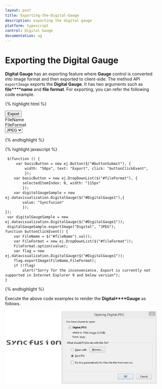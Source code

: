 ```yaml
---
layout: post
title: Exporting-the-Digital-Gauge
description: exporting the digital gauge
platform: typescript
control: Digital Gauge
documentation: ug
---
```


# Exporting the Digital Gauge

**Digital Gauge** has an exporting feature where **Gauge** control is converted into image format and then exported to client-side. The method API `exportImage` exports the **Digital Gauge**. It has two arguments such as **file****name** and **file format**. For exporting, you can refer the following code example.

{% highlight html %}

<div id="DigitalGauge1"></div>
<button id="buttonSubmit">Export</button>
<div id=" fileName ">FileName </div>
<div id=" fileFormat ">FileFormat </div>
<select id="fileFormat">
    <option value="JPEG">JPEG</option>
    <option value="PNG">PNG</option>
</select>

{% endhighlight %}

{% highlight javascript %}

     $(function () {
         var basicButton = new ej.Button($("#buttonSubmit"), {
             width: "50px", text: "Export", click: "buttonClickEvent", 
             });
        var basicButton = new ej.DropDownList($("#fileFormat"), {
            selectedItemIndex: 0, width: "115px" 
            });
        var digitalGaugeSample = new ej.datavisualization.DigitalGauge($("#DigitalGauge1"),{
            value: "Syncfusion" 
            });
    });
     var digitalGaugeSample = new ej.datavisualization.DigitalGauge($("#DigitalGauge1"));
     digitalGaugeSample.exportImage("Digital", "JPEG");
    function buttonClickEvent() {
        var FileName = $("#fileName").val();
        var FileFormat = new ej.DropDownList($("#fileFormat"));
        FileFormat.option(value);   
        var flag = new ej.datavisualization.DigitalGauge($("#DigitalGauge1"));
        flag.exportImage(FileName,FileFormat);              
        if (!flag)
            alert("Sorry for the inconvenience. Export is currently not supported in Internet Explorer 9 and below version");
    }


{% endhighlight %}

Execute the above code examples to render the **Digital****Gauge** as follows.

![](Exporting-the-Digital-Gauge_images/Exporting-the-Digital-Gauge_img1.png)

